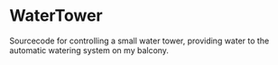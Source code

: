 # WaterTower
Sourcecode for controlling a small water tower, providing water to the automatic watering system on my balcony.
